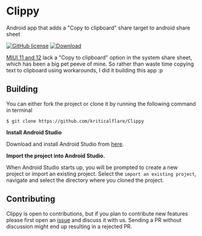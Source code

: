 # Clippy
Android app that adds a "Copy to clipboard" share target to android share sheet

[![GitHub license](https://img.shields.io/badge/License-MIT-blue)](https://opensource.org/licenses/MIT) [![Download](https://img.shields.io/github/v/release/kriticalflare/Clippy?color=orange)](https://github.com/kriticalflare/Clippy/releases/latest)


[MIUI 11 and 12](https://www.reddit.com/r/Xiaomi/comments/dkdhl3/miui_11s_builtin_share_feature_doesnt_have_the/) lack a "Copy to clipboard" option in the system share sheet, which has been a big pet peeve of mine. So rather than waste time copying text to clipboard using workarounds, I did it building this app :p

## Building

You can either fork the project or clone it by running the following command in terminal

```
$ git clone https://github.com/kriticalflare/Clippy
```

**Install Android Studio**

Download and install Android Studio from [here](https://developer.android.com/studio/).

**Import the project into Android Studio.**

When Android Studio starts up, you will be prompted to create a new project or import an existing project. Select the
```import an existing project```, navigate and select the directory where you cloned the project.

## Contributing

Clippy is open to contributions, but if you plan to contribute new features please first open an [issue](https://github.com/kriticalflare/Clippy/issues/new) and discuss it with us. Sending a PR without discussion might end up resulting in a rejected PR.
